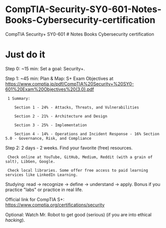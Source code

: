 # CompTIA-Security-SY0-601-Notes-Books-Cybersecurity-certification
CompTIA Security+ SY0-601 # Notes Books Cybersecurity certification

# Just do it #

Step 0: ~15 min: Set a goal: Security+.

Step 1: ~45 min: Plan & Map: S+ Exam Objectives at https://www.comptia.jp/pdf/CompTIA%20Security+%20SY0-601%20Exam%20Objectives%20(3.0).pdf 
     
     1 Summary: 
        
        Section 1 - 24% - Attacks, Threats, and Vulnerabilities
        
        Section 2 - 21% - Architecture and Design
        
        Section 3 - 25% - Implementation
        
        Section 4 - 14% - Operations and Incident Response - 16% Section 5.0 - Governance, Risk, and Compliance

Step 2: 2 days - 2 weeks. Find your favorite (free) resources. 
     
     Check online at YouTube, GitHub, Medium, Reddit (with a grain of salt), LibGen, Google.
     
     Check local libraries. Some offer free access to paid learning services like LinkedIn Learning.


Studying: read -> recognize -> define -> understand -> apply. Bonus if you practice "labs" or practice in real life.

Official link for CompTIA S+: https://www.comptia.org/certifications/security

Optional: Watch Mr. Robot to get good (serious) (if you are into ethical *hacking*).

